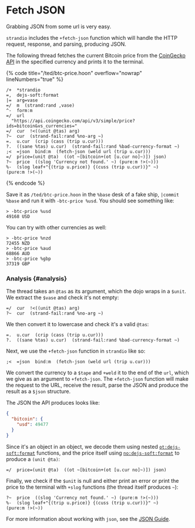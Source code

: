 # Fetch JSON

Grabbing JSON from some url is very easy.

`strandio` includes the `+fetch-json` function which will handle the HTTP request, response, and parsing, producing JSON.

The following thread fetches the current Bitcoin price from the [CoinGecko API](https://www.coingecko.com/en/api) in the specified currency and prints it to the terminal.

{% code title="/ted/btc-price.hoon" overflow="nowrap" lineNumbers="true" %}
```hoon
/+  *strandio
=,  dejs-soft:format
|=  arg=vase
=/  m  (strand:rand ,vase)
^-  form:m
=/  url
  "https://api.coingecko.com/api/v3/simple/price?ids=bitcoin&vs_currencies="
=/  cur  !<((unit @tas) arg)
?~  cur  (strand-fail:rand %no-arg ~)
=.  u.cur  (crip (cass (trip u.cur)))
?.  ((sane %tas) u.cur)  (strand-fail:rand %bad-currency-format ~)
;<  =json  bind:m  (fetch-json (weld url (trip u.cur)))
=/  price=(unit @ta)  ((ot ~[bitcoin+(ot [u.cur no]~)]) json)
?~  price  ((slog 'Currency not found.' ~) (pure:m !>(~)))
%-  (slog leaf+"{(trip u.price)} {(cuss (trip u.cur))}" ~)
(pure:m !>(~))
```
{% endcode %}

Save it as `/ted/btc-price.hoon` in the `%base` desk of a fake ship, `|commit %base` and run it with `-btc-price %usd`. You should see something like:

```
> -btc-price %usd
49168 USD
```

You can try with other currencies as well:

```
> -btc-price %nzd
72455 NZD
> -btc-price %aud
68866 AUD
> -btc-price %gbp
37319 GBP
```

### Analysis {#analysis}

The thread takes an `@tas` as its argument, which the dojo wraps in a `$unit`. We extract the `$vase` and check it's not empty:

```hoon
=/  cur  !<((unit @tas) arg)
?~  cur  (strand-fail:rand %no-arg ~)
```

We then convert it to lowercase and check it's a valid `@tas`:

```hoon
=.  u.cur  (crip (cass (trip u.cur)))
?.  ((sane %tas) u.cur)  (strand-fail:rand %bad-currency-format ~)
```

Next, we use the `+fetch-json` function in `strandio` like so:

```hoon
;<  =json  bind:m  (fetch-json (weld url (trip u.cur)))
```

We convert the currency to a `$tape` and `+weld` it to the end of the `url`, which we give as an argument to `+fetch-json`. The `+fetch-json` function will make the request to the URL, receive the result, parse the JSON and produce the result as a `$json` structure.

The JSON the API produces looks like:

```json
{
  "bitcoin": {
    "usd": 49477
  }
}
```

Since it's an object in an object, we decode them using nested [`ot:dejs-soft:format`](../../../../hoon/zuse/2d_7.md#otdejs-softformat) functions, and the price itself using [`no:dejs-soft:format`](../../../../hoon/zuse/2d_7.md#nodejs-softformat) to produce a `(unit @ta)`:

```hoon
=/  price=(unit @ta)  ((ot ~[bitcoin+(ot [u.cur no]~)]) json)
```

Finally, we check if the `$unit` is null and either print an error or print the price to the terminal with `+slog` functions (the thread itself produces `~`):

```hoon
?~  price  ((slog 'Currency not found.' ~) (pure:m !>(~)))
%-  (slog leaf+"{(trip u.price)} {(cuss (trip u.cur))}" ~)
(pure:m !>(~))
```

For more information about working with `json`, see the [JSON Guide](../../../../hoon/json-guide.md).
